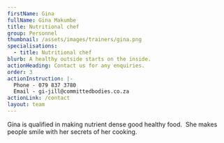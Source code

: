 ```yaml
---
firstName: Gina
fullName: Gina Makumbe
title: Nutritional chef
group: Personnel
thumbnail: /assets/images/trainers/gina.png
specialisations:
  - title: Nutritional chef
blurb: A healthy outside starts on the inside.
actionHeading: Contact us for any enquiries.
order: 3
actionInstruction: |-
  Phone - 079 837 3780
  Email - gi-jill@committedbodies.co.za
actionLink: /contact
layout: team
---
```

Gina is qualified in making nutrient dense good healthy food.  She makes people smile with her secrets of her cooking.
